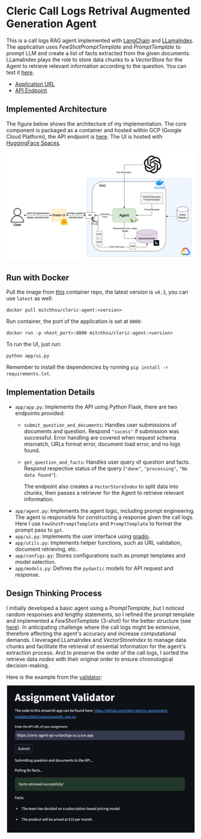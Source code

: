 
# Cleric Call Logs Retrival Augmented Generation Agent

This is a call logs RAG agent implemented with [LangChain](https://www.langchain.com/) and [LLamaIndex](https://www.llamaindex.ai/).
The application uses _FewShotPromptTemplate_ and _PromptTemplate_ to prompt LLM and create a list of facts extracted from the given documents.
LLamaIndex plays the role to store data chunks to a _VectorStore_ for the Agent to retrieve relevant information according to the question.
You can test it [here](https://huggingface.co/spaces/MitchelHsu/cleric-agent-ui).

- [Application URL](https://huggingface.co/spaces/MitchelHsu/cleric-agent-ui)
- [API Endpoint](https://cleric-agent-api-untxx3isja-uc.a.run.app)


## Implemented Architecture

The figure below shows the architecture of my implementation.
The core component is packaged as a container and hosted within GCP (Google Cloud Platform), the API endpoint is [here](https://cleric-agent-api-untxx3isja-uc.a.run.app). The UI is hosted with [HuggingFace Spaces](https://huggingface.co/spaces).

![System Architecture](static/sys_arch.png)


## Run with Docker

Pull the image from [this](https://hub.docker.com/repository/docker/mitchhsu/cleric-agent/general) container repo, the 
latest version is `v0.3`, you can use `latest` as well:
```shell
docker pull mitchhsu/cleric-agent:<version> 
```

Run container, the port of the application is set at `8000`:
```shell
docker run -p <host_port>:8000 mitchhsu/cleric-agent:<version>
```

To run the UI, just run:
```shell
python app/ui.py
```
Remember to install the dependencies by running `pip install -r requirements.txt`.


## Implementation Details

- `app/app.py`: Implements the API using Python Flask, there are two endpoints provided:
  - `submit_question_and_documents`: Handles user submissions of documents and question. Respond `"sucess"` if submission was successful. Error handling are covered when request schema mismatch, URLs format error, document load error, and no logs found.
  - `get_question_and_facts`: Handles user query of question and facts. Respond respective status of the query (`"done"`, `"processing"`, `"No data found"`).

    The endpoint also creates a `VectorStoreIndex` to split data into chunks, then passes a retriever for the Agent to retrieve relevant information.
- `app/agent.py`: Implements the agent logic, including prompt engineering. The agent is responsible for constructing a response given the call logs. Here I use `FewShotPromptTemplate` and `PromptTemplate` to format the prompt pass to `gpt`.
- `app/ui.py`: Implements the user interface using [gradio](https://www.gradio.app/).
- `app/utils.py`: Implements helper functions, such as URL validation, document retrieving, etc.
- `app/configs.py`: Stores configurations such as prompt templates and model selection.
- `app/models.py`: Defines the `pydantic` models for API request and response.


## Design Thinking Process

I initially developed a basic agent using a _PromptTemplate_, but I noticed random responses and lengthy statements, so I refined the prompt template and implemented a _FewShotTemplate_ (3-shot) for the better structure (see [here](https://github.com/MitchelHsu/Cleric-RAG-Agent/blob/main/app/config.py#L7)).
In anticipating challenge where the call logs might be extensive, therefore affecting the agent's accuracy and increase computational demands.
I leveraged LLamaIndex and _VectorStoreIndex_ to manage data chunks and facilitate the retrieval of essential information for the agent's extraction process.
And to preserve the order of the call logs, I sorted the retrieve data _nodes_ with their original order to ensure chronological decision-making.

Here is the example from the [validator](https://crc-assignment-validator-n65rz53nomn.streamlit.app/):

<p align="center">
  <img src="static/validation.png" alt="example" width="500"/>
</p>
